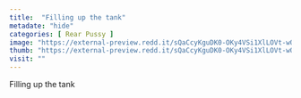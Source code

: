```yaml
---
title:  "Filling up the tank"
metadate: "hide"
categories: [ Rear Pussy ]
image: "https://external-preview.redd.it/sQaCcyKguDK0-OKy4VSi1XlLOVt-wQFSKW9OGHrcov0.jpg?auto=webp&s=54dbcb7e2fcabb8c518c9a2061e4f4a77a157d29"
thumb: "https://external-preview.redd.it/sQaCcyKguDK0-OKy4VSi1XlLOVt-wQFSKW9OGHrcov0.jpg?width=640&crop=smart&auto=webp&s=214fd336e2c121faa7bd584ebfafa65d3e948102"
visit: ""
---
```

Filling up the tank
